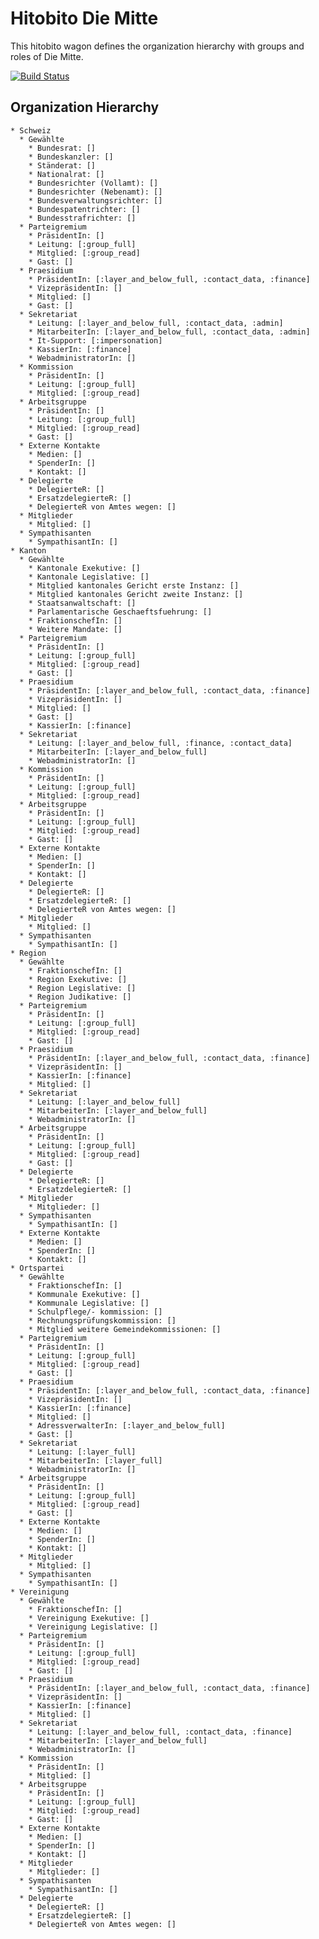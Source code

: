 # Hitobito Die Mitte

This hitobito wagon defines the organization hierarchy with groups and roles of Die Mitte.

[![Build
Status](https://travis-ci.org/hitobito/hitobito_die_mitte.svg)](https://travis-ci.org/hitobito/hitobito_die_mitte)


## Organization Hierarchy

    * Schweiz
      * Gewählte
        * Bundesrat: []
        * Bundeskanzler: []
        * Ständerat: []
        * Nationalrat: []
        * Bundesrichter (Vollamt): []
        * Bundesrichter (Nebenamt): []
        * Bundesverwaltungsrichter: []
        * Bundespatentrichter: []
        * Bundesstrafrichter: []
      * Parteigremium
        * PräsidentIn: []
        * Leitung: [:group_full]
        * Mitglied: [:group_read]
        * Gast: []
      * Praesidium
        * PräsidentIn: [:layer_and_below_full, :contact_data, :finance]
        * VizepräsidentIn: []
        * Mitglied: []
        * Gast: []
      * Sekretariat
        * Leitung: [:layer_and_below_full, :contact_data, :admin]
        * MitarbeiterIn: [:layer_and_below_full, :contact_data, :admin]
        * It-Support: [:impersonation]
        * KassierIn: [:finance]
        * WebadministratorIn: []
      * Kommission
        * PräsidentIn: []
        * Leitung: [:group_full]
        * Mitglied: [:group_read]
      * Arbeitsgruppe
        * PräsidentIn: []
        * Leitung: [:group_full]
        * Mitglied: [:group_read]
        * Gast: []
      * Externe Kontakte
        * Medien: []
        * SpenderIn: []
        * Kontakt: []
      * Delegierte
        * DelegierteR: []
        * ErsatzdelegierteR: []
        * DelegierteR von Amtes wegen: []
      * Mitglieder
        * Mitglied: []
      * Sympathisanten
        * SympathisantIn: []
    * Kanton
      * Gewählte
        * Kantonale Exekutive: []
        * Kantonale Legislative: []
        * Mitglied kantonales Gericht erste Instanz: []
        * Mitglied kantonales Gericht zweite Instanz: []
        * Staatsanwaltschaft: []
        * Parlamentarische Geschaeftsfuehrung: []
        * FraktionschefIn: []
        * Weitere Mandate: []
      * Parteigremium
        * PräsidentIn: []
        * Leitung: [:group_full]
        * Mitglied: [:group_read]
        * Gast: []
      * Praesidium
        * PräsidentIn: [:layer_and_below_full, :contact_data, :finance]
        * VizepräsidentIn: []
        * Mitglied: []
        * Gast: []
        * KassierIn: [:finance]
      * Sekretariat
        * Leitung: [:layer_and_below_full, :finance, :contact_data]
        * MitarbeiterIn: [:layer_and_below_full]
        * WebadministratorIn: []
      * Kommission
        * PräsidentIn: []
        * Leitung: [:group_full]
        * Mitglied: [:group_read]
      * Arbeitsgruppe
        * PräsidentIn: []
        * Leitung: [:group_full]
        * Mitglied: [:group_read]
        * Gast: []
      * Externe Kontakte
        * Medien: []
        * SpenderIn: []
        * Kontakt: []
      * Delegierte
        * DelegierteR: []
        * ErsatzdelegierteR: []
        * DelegierteR von Amtes wegen: []
      * Mitglieder
        * Mitglied: []
      * Sympathisanten
        * SympathisantIn: []
    * Region
      * Gewählte
        * FraktionschefIn: []
        * Region Exekutive: []
        * Region Legislative: []
        * Region Judikative: []
      * Parteigremium
        * PräsidentIn: []
        * Leitung: [:group_full]
        * Mitglied: [:group_read]
        * Gast: []
      * Praesidium
        * PräsidentIn: [:layer_and_below_full, :contact_data, :finance]
        * VizepräsidentIn: []
        * KassierIn: [:finance]
        * Mitglied: []
      * Sekretariat
        * Leitung: [:layer_and_below_full]
        * MitarbeiterIn: [:layer_and_below_full]
        * WebadministratorIn: []
      * Arbeitsgruppe
        * PräsidentIn: []
        * Leitung: [:group_full]
        * Mitglied: [:group_read]
        * Gast: []
      * Delegierte
        * DelegierteR: []
        * ErsatzdelegierteR: []
      * Mitglieder
        * Mitglieder: []
      * Sympathisanten
        * SympathisantIn: []
      * Externe Kontakte
        * Medien: []
        * SpenderIn: []
        * Kontakt: []
    * Ortspartei
      * Gewählte
        * FraktionschefIn: []
        * Kommunale Exekutive: []
        * Kommunale Legislative: []
        * Schulpflege/- kommission: []
        * Rechnungsprüfungskommission: []
        * Mitglied weitere Gemeindekommissionen: []
      * Parteigremium
        * PräsidentIn: []
        * Leitung: [:group_full]
        * Mitglied: [:group_read]
        * Gast: []
      * Praesidium
        * PräsidentIn: [:layer_and_below_full, :contact_data, :finance]
        * VizepräsidentIn: []
        * KassierIn: [:finance]
        * Mitglied: []
        * AdressverwalterIn: [:layer_and_below_full]
        * Gast: []
      * Sekretariat
        * Leitung: [:layer_full]
        * MitarbeiterIn: [:layer_full]
        * WebadministratorIn: []
      * Arbeitsgruppe
        * PräsidentIn: []
        * Leitung: [:group_full]
        * Mitglied: [:group_read]
        * Gast: []
      * Externe Kontakte
        * Medien: []
        * SpenderIn: []
        * Kontakt: []
      * Mitglieder
        * Mitglied: []
      * Sympathisanten
        * SympathisantIn: []
    * Vereinigung
      * Gewählte
        * FraktionschefIn: []
        * Vereinigung Exekutive: []
        * Vereinigung Legislative: []
      * Parteigremium
        * PräsidentIn: []
        * Leitung: [:group_full]
        * Mitglied: [:group_read]
        * Gast: []
      * Praesidium
        * PräsidentIn: [:layer_and_below_full, :contact_data, :finance]
        * VizepräsidentIn: []
        * KassierIn: [:finance]
        * Mitglied: []
      * Sekretariat
        * Leitung: [:layer_and_below_full, :contact_data, :finance]
        * MitarbeiterIn: [:layer_and_below_full]
        * WebadministratorIn: []
      * Kommission
        * PräsidentIn: []
        * Mitglied: []
      * Arbeitsgruppe
        * PräsidentIn: []
        * Leitung: [:group_full]
        * Mitglied: [:group_read]
        * Gast: []
      * Externe Kontakte
        * Medien: []
        * SpenderIn: []
        * Kontakt: []
      * Mitglieder
        * Mitglieder: []
      * Sympathisanten
        * SympathisantIn: []
      * Delegierte
        * DelegierteR: []
        * ErsatzdelegierteR: []
        * DelegierteR von Amtes wegen: []

